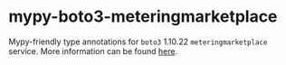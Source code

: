 # mypy-boto3-meteringmarketplace

Mypy-friendly type annotations for `boto3` 1.10.22 `meteringmarketplace` service.
More information can be found [here](https://github.com/vemel/mypy_boto3).